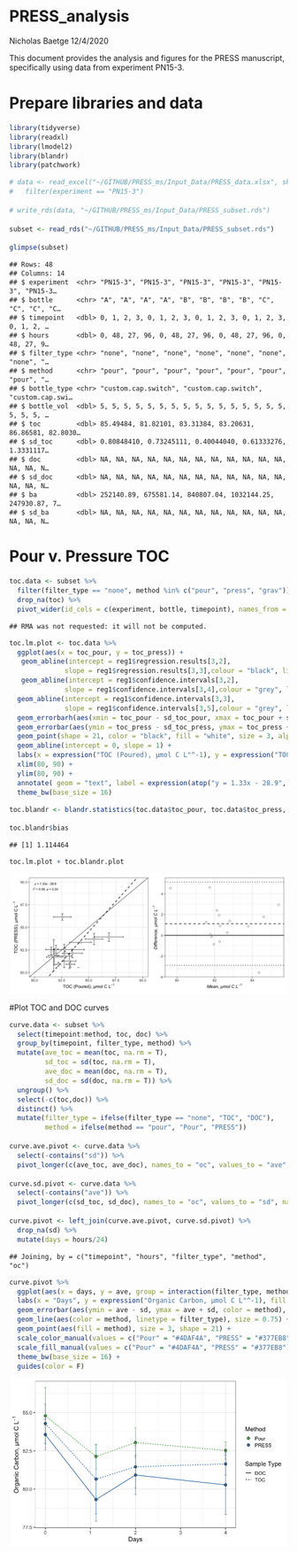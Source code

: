 PRESS\_analysis
================
Nicholas Baetge
12/4/2020

This document provides the analysis and figures for the PRESS
manuscript, specifically using data from experiment PN15-3.

# Prepare libraries and data

``` r
library(tidyverse)
library(readxl)
library(lmodel2)
library(blandr)
library(patchwork)
```

``` r
# data <- read_excel("~/GITHUB/PRESS_ms/Input_Data/PRESS_data.xlsx", sheet = "data") %>% 
#   filter(experiment == "PN15-3")

# write_rds(data, "~/GITHUB/PRESS_ms/Input_Data/PRESS_subset.rds")

subset <- read_rds("~/GITHUB/PRESS_ms/Input_Data/PRESS_subset.rds")

glimpse(subset)
```

    ## Rows: 48
    ## Columns: 14
    ## $ experiment  <chr> "PN15-3", "PN15-3", "PN15-3", "PN15-3", "PN15-3", "PN15-3…
    ## $ bottle      <chr> "A", "A", "A", "A", "B", "B", "B", "B", "C", "C", "C", "C…
    ## $ timepoint   <dbl> 0, 1, 2, 3, 0, 1, 2, 3, 0, 1, 2, 3, 0, 1, 2, 3, 0, 1, 2, …
    ## $ hours       <dbl> 0, 48, 27, 96, 0, 48, 27, 96, 0, 48, 27, 96, 0, 48, 27, 9…
    ## $ filter_type <chr> "none", "none", "none", "none", "none", "none", "none", "…
    ## $ method      <chr> "pour", "pour", "pour", "pour", "pour", "pour", "pour", "…
    ## $ bottle_type <chr> "custom.cap.switch", "custom.cap.switch", "custom.cap.swi…
    ## $ bottle_vol  <dbl> 5, 5, 5, 5, 5, 5, 5, 5, 5, 5, 5, 5, 5, 5, 5, 5, 5, 5, 5, …
    ## $ toc         <dbl> 85.49484, 81.82101, 83.31384, 83.20631, 86.86581, 82.8030…
    ## $ sd_toc      <dbl> 0.80848410, 0.73245111, 0.40044040, 0.61333276, 1.3331117…
    ## $ doc         <dbl> NA, NA, NA, NA, NA, NA, NA, NA, NA, NA, NA, NA, NA, NA, N…
    ## $ sd_doc      <dbl> NA, NA, NA, NA, NA, NA, NA, NA, NA, NA, NA, NA, NA, NA, N…
    ## $ ba          <dbl> 252140.89, 675581.14, 840807.04, 1032144.25, 247930.87, 7…
    ## $ sd_ba       <dbl> NA, NA, NA, NA, NA, NA, NA, NA, NA, NA, NA, NA, NA, NA, N…

# Pour v. Pressure TOC

``` r
toc.data <- subset %>% 
  filter(filter_type == "none", method %in% c("pour", "press", "grav")) %>% 
  drop_na(toc) %>% 
  pivot_wider(id_cols = c(experiment, bottle, timepoint), names_from = method, values_from = c(toc, sd_toc))
```

    ## RMA was not requested: it will not be computed.

``` r
toc.lm.plot <- toc.data %>% 
  ggplot(aes(x = toc_pour, y = toc_press)) + 
   geom_abline(intercept = reg1$regression.results[3,2],
              slope = reg1$regression.results[3,3],colour = "black", linetype = 2, size = 1) +
   geom_abline(intercept = reg1$confidence.intervals[3,2],
              slope = reg1$confidence.intervals[3,4],colour = "grey", linetype = 3, size = 1) +
  geom_abline(intercept = reg1$confidence.intervals[3,3],
              slope = reg1$confidence.intervals[3,5],colour = "grey", linetype = 3, size = 1) +
  geom_errorbarh(aes(xmin = toc_pour - sd_toc_pour, xmax = toc_pour + sd_toc_pour), height = 0.2) +
  geom_errorbar(aes(ymin = toc_press - sd_toc_press, ymax = toc_press + sd_toc_press), width = 0.2) +
  geom_point(shape = 21, color = "black", fill = "white", size = 3, alpha = 0.8) +
  geom_abline(intercept = 0, slope = 1) +
  labs(x = expression("TOC (Poured), µmol C L"^-1), y = expression("TOC (PRESS), µmol C L"^-1)) +
  xlim(80, 90) +
  ylim(80, 90) +
  annotate( geom = "text", label = expression(atop("y = 1.33x - 28.9", paste("r"^2," = 0.09, ", italic("p "), "= 0.24"))), x = 81, y = 89.5, size = 4) +
  theme_bw(base_size = 16)
```

``` r
toc.blandr <- blandr.statistics(toc.data$toc_pour, toc.data$toc_press, sig.level = 0.95)

toc.blandr$bias
```

    ## [1] 1.114464

``` r
toc.lm.plot + toc.blandr.plot
```

![](PRESS_analysis_files/figure-gfm/combine%20TOC%20comparison%20plots-1.png)<!-- -->

\#Plot TOC and DOC curves

``` r
curve.data <- subset %>%
  select(timepoint:method, toc, doc) %>% 
  group_by(timepoint, filter_type, method) %>%
  mutate(ave_toc = mean(toc, na.rm = T),
         sd_toc = sd(toc, na.rm = T),
         ave_doc = mean(doc, na.rm = T),
         sd_doc = sd(doc, na.rm = T)) %>% 
  ungroup() %>% 
  select(-c(toc,doc)) %>% 
  distinct() %>% 
  mutate(filter_type = ifelse(filter_type == "none", "TOC", "DOC"),
         method = ifelse(method == "pour", "Pour", "PRESS"))

curve.ave.pivot <- curve.data %>% 
  select(-contains("sd")) %>% 
  pivot_longer(c(ave_toc, ave_doc), names_to = "oc", values_to = "ave", names_prefix = "ave_")

curve.sd.pivot <- curve.data %>% 
  select(-contains("ave")) %>% 
  pivot_longer(c(sd_toc, sd_doc), names_to = "oc", values_to = "sd", names_prefix = "sd_")

curve.pivot <- left_join(curve.ave.pivot, curve.sd.pivot) %>% 
  drop_na(sd) %>% 
  mutate(days = hours/24)
```

    ## Joining, by = c("timepoint", "hours", "filter_type", "method", "oc")

``` r
curve.pivot %>% 
  ggplot(aes(x = days, y = ave, group = interaction(filter_type, method))) +
  labs(x = "Days", y = expression("Organic Carbon, µmol C L"^-1), fill = "Method", linetype = "Sample Type") +
  geom_errorbar(aes(ymin = ave - sd, ymax = ave + sd, color = method), width = 0.05, alpha = 0.8) +
  geom_line(aes(color = method, linetype = filter_type), size = 0.75) + 
  geom_point(aes(fill = method), size = 3, shape = 21) +
  scale_color_manual(values = c("Pour" = "#4DAF4A", "PRESS" = "#377EB8")) +
  scale_fill_manual(values = c("Pour" = "#4DAF4A", "PRESS" = "#377EB8")) +
  theme_bw(base_size = 16) +
  guides(color = F)
```

![](PRESS_analysis_files/figure-gfm/plot%20curve-1.png)<!-- -->
